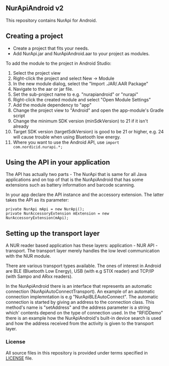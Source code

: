 ## NurApiAndroid v2
This repository contains NurApi for Android. 

## Creating a project
- Create a project that fits your needs. 
- Add NurApi.jar and NurApiAndroid.aar to your project as modules.

To add the module to the project in Android Studio:

1. Select the project view
2. Right-click the project and select New -> Module
3. In the new module dialog, select the "Import .JAR/.AAR Package"
4. Navigate to the aar or jar file.
5. Set the sub-project name to e.g. "nurapiandroid" or "nurapi"
6. Right-click the created module and select "Open Module Settings"
7. Add the module dependency to "app"
8. Change the project view to "Android" and open the app-module's Gradle script
9. Change the minimum SDK version (minSdkVersion) to 21 if it isn't already
10. Target SDK version (targetSdkVersion) is good to be 21 or higher, e.g. 24 will cause trouble when using Bluetooth low energy.
11. Where you want to use the Android API, use `import com.nordicid.nurapi.*;`

## Using the API in your application 

The API has actually two parts - The NurApi that is same for all Java applications and on top of that is the NurApiAndroid that has some extensions such as battery information and barcode scanning.

In your app declare the API instance and the accessory extension. The latter takes the API as its parameter:

    private NurApi mApi = new NurApi();
    private NurAccessoryExtension mExtension = new NurAccessoryExtension(mApi);

## Setting up the transport layer

A NUR reader based application has these layers: application - NUR API - transport. The transport layer merely handles the low level communication with the NUR module.

There are various transport types available. The ones of interest in Android are BLE (Bluetooth Low Energy), USB (with e.g STIX reader) and TCP/IP (with Sampo and ARxx readers).

In the NurApiAndroid there is an interface that represents an automatic connection (NurApiAutoConnectTransport). An example of an automatic connection implemntation is e.g "NurApiBLEAutoConnect". The automatic connection is started by giving an address to the connection class. This method's name is "setAddress" and the address parameter is a string which' contents depend on the type of connection used. In the "RFIDDemo" there is an example how the NurApiAndroid's built-in device search is used and how the address received from the activity is given to the transport layer.

### License
All source files in this repository is provided under terms specified in [LICENSE](LICENSE) file.

